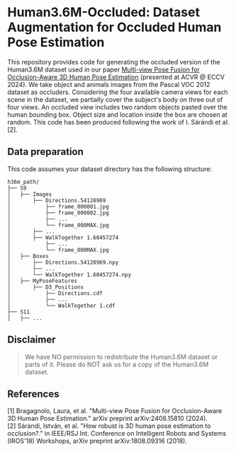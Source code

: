 # Human3.6M-Occluded: Dataset Augmentation for Occluded Human Pose Estimation

This repository provides code for generating the occluded version of the Human3.6M dataset used in our paper [Multi-view Pose Fusion for Occlusion-Aware 3D
Human Pose Estimation](https://www.arxiv.org/abs/2408.15810) (presented at ACVR @ ECCV 2024). 
We take object and animals images from the Pascal VOC 2012 dataset as occluders. Considering the four available camera views for each scene in the dataset, we partially cover the subject's body on three out of four views.
An occluded view includes two random objects pasted over the human bounding box. Object size and location inside the box are chosen at random. 
This code has been produced following the work of I. Sárándi et al. [2].
## Data preparation

This code assumes your dataset directory has the following structure:

```
h36m_path/
├── S9
│   ├── Images
│       ├── Directions.54128969
│           ├── frame_000001.jpg
│           ├── frame_000002.jpg
│           ├── ...
│           └── frame_000MAX.jpg
│       ├── ...
│       ├── WalkTogether 1.60457274
│           ├── ...
│           └── frame_000MAX.jpg 
│   ├── Boxes
│       ├── Directions.54128969.npy
│       ├── ...
│       └── WalkTogether 1.60457274.npy
│   ├── MyPoseFeatures
│       ├── D3_Positions
│           ├── Directions.cdf
│           ├── ...
│           └── WalkTogether 1.cdf
├── S11
│   ├── ...
```

## Disclaimer
> We have NO permission to redistribute the Human3.6M dataset or parts of it. Please do NOT ask us for a copy of the Human3.6M dataset.

## References
[1] Bragagnolo, Laura, et al. "Multi-view Pose Fusion for Occlusion-Aware 3D Human Pose Estimation." arXiv preprint arXiv:2408.15810 (2024).  
[2] Sárándi, István, et al. "How robust is 3D human pose estimation to occlusion?." in IEEE/RSJ Int. Conference on Intelligent Robots and Systems (IROS'18) Workshops, arXiv preprint arXiv:1808.09316 (2018).
